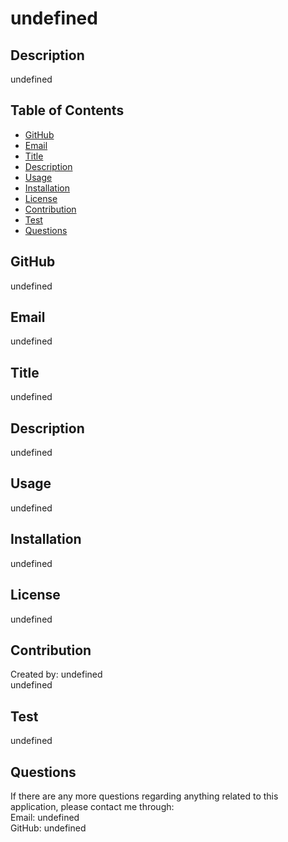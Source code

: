 # undefined
  

  ## Description
  undefined

  ## Table of Contents
  - [GitHub](#GitHub)
  - [Email](#Email)
  - [Title](#Title)
  - [Description](#Description)
  - [Usage](#Usage)
  - [Installation](#installation)
  - [License](#license)
  - [Contribution](#Contribution)
  - [Test](#Test)
  - [Questions](#Questions)

  ## GitHub
  undefined

  ## Email
  undefined

  ## Title
  undefined

  ## Description
  undefined

  ## Usage
  undefined

  ## Installation
  undefined

  ## License
  undefined

  ## Contribution
  Created by: undefined
  <br>
  undefined

  ## Test
  undefined

  ## Questions
  If there are any more questions regarding anything related to this application, please contact me through:
  <br> 
  Email: undefined
  <br>
  GitHub: undefined

